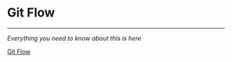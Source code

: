 # **Git Flow**
--- 
*Everything you need to know about this is here*

[Git Flow](https://danielkummer.github.io/git-flow-cheatsheet/)